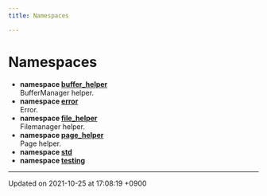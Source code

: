 ```yaml
---
title: Namespaces

---
```


# Namespaces




* **namespace [buffer_helper](/Namespaces/namespacebuffer__helper)** <br>BufferManager helper. 
* **namespace [error](/Namespaces/namespaceerror)** <br>Error. 
* **namespace [file_helper](/Namespaces/namespacefile__helper)** <br>Filemanager helper. 
* **namespace [page_helper](/Namespaces/namespacepage__helper)** <br>Page helper. 
* **namespace [std](/Namespaces/namespacestd)** 
* **namespace [testing](/Namespaces/namespacetesting)** 



-------------------------------

Updated on 2021-10-25 at 17:08:19 +0900
